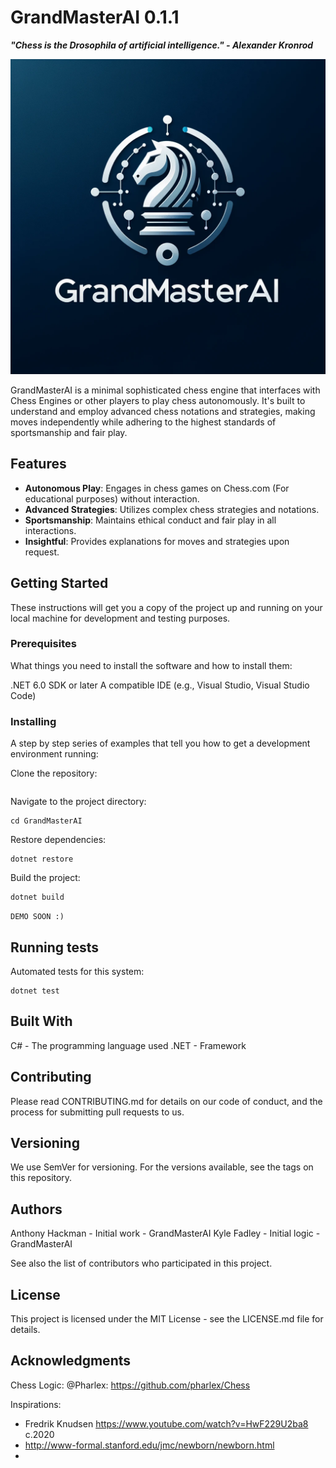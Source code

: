 # GrandMasterAI 0.1.1
***"Chess is the Drosophila of artificial intelligence." - Alexander Kronrod***

![GrandMasterAI Logo](./GrandLogo.png)

GrandMasterAI is a minimal sophisticated chess engine that interfaces with Chess Engines or other players to play chess autonomously. It's built to understand and employ advanced chess notations and strategies, making moves independently while adhering to the highest standards of sportsmanship and fair play.

## Features

- **Autonomous Play**: Engages in chess games on Chess.com (For educational purposes) without interaction.
- **Advanced Strategies**: Utilizes complex chess strategies and notations.
- **Sportsmanship**: Maintains ethical conduct and fair play in all interactions.
- **Insightful**: Provides explanations for moves and strategies upon request.

## Getting Started

These instructions will get you a copy of the project up and running on your local machine for development and testing purposes.

### Prerequisites

What things you need to install the software and how to install them:

.NET 6.0 SDK or later
A compatible IDE (e.g., Visual Studio, Visual Studio Code)

### Installing

A step by step series of examples that tell you how to get a development environment running:

Clone the repository:
```
```
Navigate to the project directory:
```
cd GrandMasterAI
```
Restore dependencies:
```
dotnet restore
```
Build the project:
```
dotnet build
```

`DEMO SOON :)`

## Running tests

Automated tests for this system:
```
dotnet test
```
## Built With

C# - The programming language used
.NET - Framework

## Contributing

Please read CONTRIBUTING.md for details on our code of conduct, and the process for submitting pull requests to us.

## Versioning

We use SemVer for versioning. For the versions available, see the tags on this repository.

## Authors

Anthony Hackman - Initial work - GrandMasterAI
Kyle Fadley - Initial logic - GrandMasterAI

See also the list of contributors who participated in this project.

## License

This project is licensed under the MIT License - see the LICENSE.md file for details.

## Acknowledgments


Chess Logic:
@Pharlex: https://github.com/pharlex/Chess

Inspirations:
- Fredrik Knudsen https://www.youtube.com/watch?v=HwF229U2ba8 c.2020
- http://www-formal.stanford.edu/jmc/newborn/newborn.html
- 
